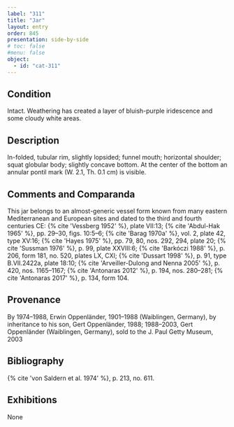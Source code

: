 ```yaml
---
label: "311"
title: "Jar"
layout: entry
order: 845
presentation: side-by-side
# toc: false
#menu: false 
object:
  - id: "cat-311"
---
```


## Condition

Intact. Weathering has created a layer of bluish-purple iridescence and some cloudy white areas.

## Description

In-folded, tubular rim, slightly lopsided; funnel mouth; horizontal shoulder; squat globular body; slightly concave bottom. At the center of the bottom an annular pontil mark (W. 2.1, Th. 0.1 cm) is visible.

## Comments and Comparanda

This jar belongs to an almost-generic vessel form known from many eastern Mediterranean and European sites and dated to the third and fourth centuries CE: {% cite 'Vessberg 1952' %}, plate VII:13; {% cite 'Abdul-Hak 1965' %}, pp. 29–30, figs. 10:5–6; {% cite 'Barag 1970a' %}, vol. 2, plate 42, type XV:16; {% cite 'Hayes 1975' %}, pp. 79, 80, nos. 292, 294, plate 20; {% cite 'Sussman 1976' %}, p. 99, plate XXVIII:6; {% cite 'Barkóczi 1988' %}, p. 206, form 181, no. 520, plates LX, CXI; {% cite 'Dussart 1998' %}, p. 91, type B.VII.2422a, plate 18:10; {% cite 'Arveiller-Dulong and Nenna 2005' %}, p. 420, nos. 1165–1167; {% cite 'Antonaras 2012' %}, p. 194, nos. 280–281; {% cite 'Antonaras 2017' %}, p. 134, form 104.

## Provenance

By 1974–1988, Erwin Oppenländer, 1901–1988 (Waiblingen, Germany), by inheritance to his son, Gert Oppenländer, 1988; 1988–2003, Gert Oppenländer (Waiblingen, Germany), sold to the J. Paul Getty Museum, 2003

## Bibliography

{% cite 'von Saldern et al. 1974' %}, p. 213, no. 611.

## Exhibitions

None
